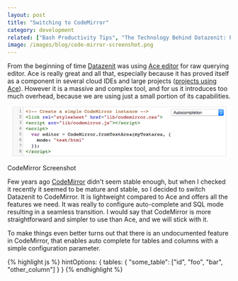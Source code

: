 ```yaml
---
layout: post
title: "Switching to CodeMirror"
category: development
related: ["Bash Productivity Tips", "The Technology Behind Datazenit: Part 1", "Awesome Scala"]
image: /images/blog/code-mirror-screenshot.png
---
```


From the beginning of time [Datazenit](https://datazenit.com/) was using [Ace editor](http://ace.c9.io/) for raw querying editor. Ace is really great and all that, especially because it has proved itself as a component in several cloud IDEs and large projects ([projects using Ace](http://ace.c9.io/#nav=production)). However it is a massive and complex tool, and for us it introduces too much overhead, because we are using just a small portion of its capabilities. 

![CodeMirror Screenshot](/images/blog/code-mirror-screenshot.png)

<p class="caption">CodeMirror Screenshot</p>

<!-- more -->

Few years ago [CodeMirror](http://codemirror.net/) didn't seem stable enough, but when I checked it recently it seemed to be mature and stable, so I decided to switch Datazenit to CodeMirror. It is lightweight compared to Ace and offers all the features we need. It was really to configure auto-complete and SQL mode resulting in a seamless transition. I would say that CodeMirror is more straightforward and simpler to use than Ace, and we will stick with it. 

To make things even better turns out that there is an undocumented feature in CodeMirror, that enables auto complete for tables and columns with a simple configuration parameter.

{% highlight js %}
hintOptions: {
    tables: {
    	"some_table": ["id", "foo", "bar", "other_column"]
	}
}
{% endhighlight %}